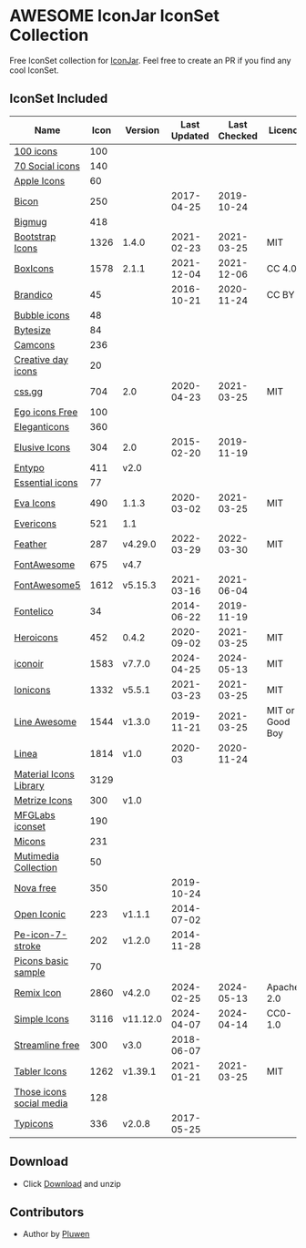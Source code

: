 # AWESOME IconJar IconSet Collection

Free IconSet collection for [IconJar](https://geticonjar.com/). Feel free to create an PR if you find any cool IconSet.

## IconSet Included

| Name            | Icon | Version | Last Updated | Last Checked | Licence |
| --------------- | ------ | ------- | ----- | ----- | ---- |
| [100 icons](#) | 100 | | | | |
| [70 Social icons](#) | 140 | | | | |
| [Apple Icons](http://www.webalys.com) | 60 | | | | |
| [Bicon](http://bicon.lab.themebucket.net) | 250 | | 2017-04-25 | 2019-10-24 | |
| [Bigmug](#) | 418 | | | | |
| [Bootstrap Icons](https://github.com/twbs/icons) | 1326 | 1.4.0 | 2021-02-23 | 2021-03-25 | MIT |
| [BoxIcons](https://github.com/atisawd/boxicons) | 1578 | 2.1.1 | 2021-12-04 | 2021-12-06 | CC 4.0 |
| [Brandico](https://github.com/fontello/brandico.font) | 45 | | 2016-10-21 | 2020-11-24 | CC BY |
| [Bubble icons](#) | 48 | | | | |
| [Bytesize](#) | 84 | | | | |
| [Camcons](#) | 236 | | | | |
| [Creative day icons](#) | 20 | | | | |
| [css.gg](https://github.com/astrit/css.gg) | 704 | 2.0 | 2020-04-23 | 2021-03-25 | MIT |
| [Ego icons Free](http://www.ego-icons.com) | 100 | | | | |
| [Eleganticons](https://github.com/josephnle/elegant-icons) | 360 | | | | |
| [Elusive Icons](https://github.com/reduxframework/elusive-icons) | 304 | 2.0 | 2015-02-20 | 2019-11-19 | |
| [Entypo](http://www.entypo.com) | 411 | v2.0 | | | |
| [Essential icons](#) | 77 | | | | |
| [Eva Icons](https://github.com/akveo/eva-icons) | 490 | 1.1.3 | 2020-03-02 | 2021-03-25 | MIT |
| [Evericons](http://www.evericons.com) | 521 | 1.1 | | | |
| [Feather](https://github.com/feathericons/feather) | 287 | v4.29.0 | 2022-03-29 | 2022-03-30 | MIT |
| [FontAwesome](https://github.com/FortAwesome/Font-Awesome) | 675 | v4.7 | | | |
| [FontAwesome5](https://fontawesome.com) | 1612 | v5.15.3 | 2021-03-16 | 2021-06-04 | |
| [Fontelico](https://github.com/fontello/fontelico.font) | 34 |  | 2014-06-22 | 2019-11-19 | |
| [Heroicons](https://github.com/tailwindlabs/heroicons) | 452 | 0.4.2 | 2020-09-02 | 2021-03-25 | MIT |
| [iconoir](https://github.com/iconoir-icons/iconoir) | 1583 | v7.7.0 | 2024-04-25 | 2024-05-13 | MIT |
| [Ionicons](https://github.com/ionic-team/ionicons) | 1332 | v5.5.1 | 2021-03-23 | 2021-03-25 | MIT |
| [Line Awesome](https://github.com/icons8/line-awesome) | 1544 | v1.3.0 | 2019-11-21 | 2021-03-25 | MIT or Good Boy |
| [Linea](http://linea.io) | 1814 | v1.0 | 2020-03 | 2020-11-24 | |
| [Material Icons Library](https://icons.pixsellz.io/) | 3129 | | | | |
| [Metrize Icons](http://www.alessioatzeni.com/metrize-icons) | 300 | v1.0 | | | |
| [MFGLabs iconset](https://github.com/MfgLabs/mfglabs-iconset) | 190 | | | | |
| [Micons](https://dribbble.com/shots/2071168-231-Icon-Set) | 231 | | | | |
| [Mutimedia Collection](#) | 50 | | | | |
| [Nova free](https://www.webalys.com/nova/) | 350 |  | 2019-10-24 | | |
| [Open Iconic](https://github.com/iconic/open-iconic) | 223 | v1.1.1 | 2014-07-02 | | |
| [Pe-icon-7-stroke](http://themes-pixeden.com/font-demos/7-stroke) | 202 | v1.2.0 | 2014-11-28 | | |
| [Picons basic sample](#) | 70 | | | | |
| [Remix Icon](https://github.com/Remix-Design/RemixIcon) | 2860 | v4.2.0 | 2024-02-25 | 2024-05-13 | Apache-2.0 |
| [Simple Icons](https://github.com/simple-icons/simple-icons) | 3116 | v11.12.0 | 2024-04-07 | 2024-04-14 | CC0-1.0 |
| [Streamline free](https://streamlineicons.com) | 300 | v3.0 | 2018-06-07 | | |
| [Tabler Icons](https://github.com/tabler/tabler-icons) | 1262 | v1.39.1 | 2021-01-21 | 2021-03-25 | MIT |
| [Those icons social media](https://thoseicons.com/freebies) | 128 | | | | |
| [Typicons](https://github.com/stephenhutchings/typicons.font) | 336 | v2.0.8 | 2017-05-25 | | |

## Download

* Click [Download](https://github.com/pluwen/awesome-iconjar/archive/main.zip) and unzip

## Contributors

* Author by [Pluwen](https://twitter.com/pluwen)
